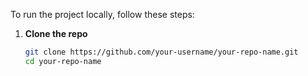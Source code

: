 To run the project locally, follow these steps:

1. **Clone the repo**

   ```bash
   git clone https://github.com/your-username/your-repo-name.git
   cd your-repo-name
